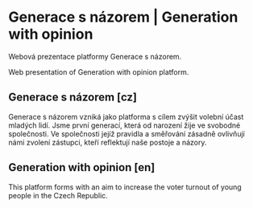 # Generace s názorem  | Generation with opinion
Webová prezentace platformy Generace s názorem.

Web presentation of Generation with opinion platform.


## Generace s názorem [cz]

Generace s názorem vzniká jako platforma s cílem zvýšit volební účast mladých lidí. Jsme první generací, která od narození žije ve svobodné společnosti. Ve společnosti jejíž pravidla a směřování zásadně ovlivňují námi zvolení zástupci, kteří reflektují naše postoje a názory.

## Generation with opinion [en]
This platform forms with an aim to increase the voter turnout of young people in the Czech Republic.